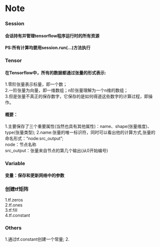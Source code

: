 # Note

### Session
#### 会话持有并管理tensorflow程序运行时的所有资源
#### PS:所有计算均要用session.run(...)方法执行

### Tensor
#### 在Tensorflow中，所有的数据都通过张量的形式表示:
1.零阶张量表示标量，即一个数；<br/>
2.一阶张量为向量，即一维数组；n阶张量理解为一个n维的数组；<br/>
3.但是张量不真正的保存数字，它保存的是如何得道这些数字的计算过程，即操作。<br/>
#### 概要：<br/>
1.主要保存了三个重要属性(当然也具有其他属性)：name、shape(张量维度)、type(张量类型);
2.name:张量的唯一标识符，同时可以看出他的计算方式,张量的命名形式：“node:src_output”;<br/>
  node：节点名称<br/>
  src_output：张量来自节点的第几个输出(从0开始编号)<br/>

### Variable
#### 变量：保存和更新网络中的参数

### 创建tf矩阵
1.tf.zeros<br/>
2.tf.ones<br/>
3.tf.fill<br/>
4.tf.constant<br/>

### Others
1.通过tf.constant创建一个常量;
2.
